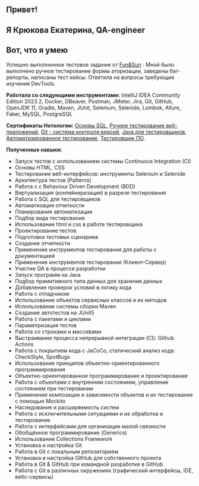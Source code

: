 ## Привет!
## Я Крюкова Екатерина, QA-engineer
## Вот, что я умею
Успешно выполненное тестовое задание от [Fun&Sun](https://docs.google.com/spreadsheets/d/1M6f965KFbvPaNwQk88CC8J-2AGzFKnGBaGkRJCbGUCQ/edit?usp=sharing) : Мной было выполнено ручное тестирование формы аторизации, заведены баг-репорты, написаны тест кейсы. Ответила на вопросы требующие изучения DevTools.

**Работала со следующими инструментами:** IntelliJ IDEA Community Edition 2023.2, Docker, DBeaver, Postman, JMeter, Jira, Git, GitHub, OpenJDK 11, Gradle, Maven, JUnit, Selenium, Selenide, Lombok, Allure, Faker, MySQL, PostgreSQL

**Сертификаты Нетологии:** [Основы SQL](https://github.com/Ekaterina7121994/Resume/blob/main/files/SQL.md), [Ручное тестирование веб-приложений](https://github.com/Ekaterina7121994/Resume/blob/main/files/manual%20testing.md), [Git - система контроля версий](https://github.com/Ekaterina7121994/Resume/blob/main/files/Git.md), [Java для тестировщиков](https://github.com/Ekaterina7121994/Resume/blob/main/files/Java.md), [Автоматизированное тестирование](https://github.com/Ekaterina7121994/Resume/blob/main/files/automation.md), [Тестировщик ПО](https://github.com/Ekaterina7121994/Resume/blob/main/files/software%20tester.md).

**Полученные навыки:** 
* Запуск тестов с использованием системы Continuous Integration (CI)
* Основы HTML, CSS
* Тестирование веб-интерфейсов: инструменты Selenium и Selenide
* Архитектура тестов (Patterns)
* Работа с с Behaviour Driven Development (BDD)
* Виртуализация (контейнеризация) в разрезе тестирования
* Работа с SQL для тестировщиков
* Автоматизация отчетности
* Планирование автоматизации
* Подбор вида тестирования
* Использование html и css в работе тестировщика
* Проектирование тестов
* Подготовка тестовых сценариев
* Создание отчетности
* Применение инструментов тестирования для работы с документацией
* Применение инструментов тестирования (Клиент-Сервер)
* Участие QA в процессе разработки
* Запуск программ на Java
* Подбор примитивного типа данных для хранения данных
* Добавление проверок условий в логику кода
* Работа с отладчиком
* Использование объектов сервисных классов и их методов
* Использование системы сборки Maven
* Создание автотестов на JUnit5
* Работа с пакетами и циклами
* Параметризация тестов
* Работа со строками и массивами
* Выстраивание процесса непрерывной интеграции (CI): Github Actions
* Работа с покрытием кода с JaCoCo, статический анализ кода: CheckStyle, SpotBugs
* Использование принципов объектно-ориентированного программирования
* Объектно-ориентированное программирование и проектирование
* Работа с объектами с внутренним состоянием, управление состоянием при тестировании
* Применение композиции и зависимости объектов и их тестирование с помощью Mockito
* Наследование и расширяемость систем
* Работа с исключительными ситуациями и их обработка и тестирование
* Работа с интерфейсами для организации малой связности
* Обобщённое программирование (Generics)
* Использование Collections Framework
* Установка и настройка Git
* Работа в Git с локальным репозиторием
* Установка и настройка GitHub для собственного проекта
* Работа в Git & GitHub при командной разработке в GitHub
* Работа с Git в различных окружениях (графический интерфейсы, IDE, вебс-сервисы)


